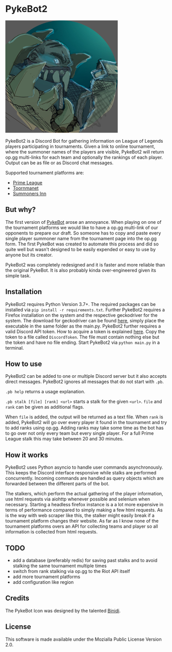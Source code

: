 # PykeBot2

![alt text](./PykeIconResize.jpg)

PykeBot2 is a Discord Bot for gathering information on League of Legends players participating in tournaments.
Given a link to online tournament, where the summoner names of the players are visible,
PykeBot2 will return op.gg multi-links for each team and optionally the rankings of each player.
Output can be as file or as Discord chat messages.

Supported tournament platforms are:
- [Prime League](https://www.primeleague.gg/de/start)
- [Toornmanet](https://www.toornament.com/en_US/)
- [Summoners Inn](https://www.summoners-inn.de/de/start)

## But why?
The first version of [PykeBot](https://github.com/Twalord/PykeBot) arose an annoyance.
When playing on one of the tournament platforms we would like to have a op.gg multi-link of our opponents to prepare our draft.
So someone has to copy and paste every single player summoner name from the tournament page into the op.gg form.
The first PykeBot was created to automate this process and did so quite well but wasn't designed to be easily expended or easy to use by anyone but its creator.

PykeBot2 was completely redesigned and it is faster and more reliable than the original PykeBot.
It is also probably kinda over-engineered given its simple task.

## Installation
PykeBot2 requires Python Version 3.7+.
The required packages can be installed via `pip install -r requirements.txt`.
Further PykeBot2 requires a Firefox installation on the system and the respective geckodriver for the system.
The download for geckodriver can be found [here](https://github.com/mozilla/geckodriver/releases),
simply place the executable in the same folder as the main.py.
PykeBot2 further requires a valid Discord API token. How to acquire a token is explained [here](https://github.com/reactiflux/discord-irc/wiki/Creating-a-discord-bot-&-getting-a-token).
Copy the token to a file called `DiscordToken`. 
The file must contain nothing else but the token and have no file ending.
Start PykeBot2 via `python main.py` in a terminal.

## How to use
PykeBot2 can be added to one or multiple Discord server but it also accepts direct messages.
PykeBot2 ignores all messages that do not start with `.pb`.

`.pb help` returns a usage explanation.

`.pb stalk [file] [rank] <url>` starts a stalk for the given `<url>`. 
`file` and `rank` can be given as additional flags.

When `file` is added, the output will be returned as a text file.
When `rank` is added, PykeBot2 will go over every player it found in the tournament and try to add ranks using op.gg.
Adding ranks may take some time as the bot has to go over not only every team but every single player.
For a full Prime League stalk this may take between 20 and 30 minutes.

## How it works
PykeBot2 uses Python asyncio to handle user commands asynchronously. 
This keeps the Discord interface responsive while stalks are performed concurrently.
Incoming commands are handled as query objects which are forwarded between the different parts of the bot.

The stalkers, which perform the actual gathering of the player information, use html requests via aiohttp whenever possible
and selenium when necessary. Starting a headless firefox instance is a a lot more expensive in terms of performance
compared to simply making a few html requests. 
As is the way with web scraper like this, the stalker might easily break if a tournament platform changes their website.
As far as I know none of the tournament platforms overs an API for collecting teams and player so all information is collected from html requests.

## TODO

- add a database (preferably redis) for saving past stalks and to avoid stalking the same tournament multiple times
- switch from rank stalking via op.gg to the Riot API itself
- add more tournament platforms
- add configuration like region

## Credits
The PykeBot Icon was designed by the talented [Binidi](https://www.deviantart.com/binidi/art/Pyke-Icon-808245658).

## License
This software is made available under the Mozialla Public License Version 2.0.